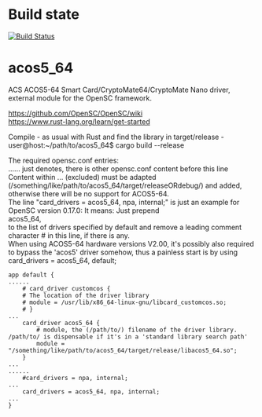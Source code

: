 # Build state

[![Build Status](https://travis-ci.org/carblue/acos5_64.svg?branch=master)](https://travis-ci.org/carblue/acos5_64)

# acos5_64

ACS ACOS5-64 Smart Card/CryptoMate64/CryptoMate Nano driver, external module for the OpenSC framework.

https://github.com/OpenSC/OpenSC/wiki<br>
https://www.rust-lang.org/learn/get-started

Compile - as usual with Rust and find the library in target/release -<br>
user@host:~/path/to/acos5_64$ cargo build --release

The required opensc.conf entries:<br>
...... just denotes, there is other opensc.conf content before this line<br>
Content within ... (excluded) must be adapted (/something/like/path/to/acos5_64/target/releaseORdebug/) and added, otherwise there will be no support for ACOS5-64.<br>
The line "card_drivers = acos5_64, npa, internal;" is just an example for OpenSC version 0.17.0: It means: Just prepend<br>
acos5_64,<br>
to the list of drivers specified by default and remove a leading comment character # in this line, if there is any.<br>
When using ACOS5-64 hardware versions V2.00, it's possibly also required to bypass the 'acos5' driver somehow, thus a painless start is by using
    card_drivers = acos5_64, default;

```
app default {
......
    # card_driver customcos {
    # The location of the driver library
    # module = /usr/lib/x86_64-linux-gnu/libcard_customcos.so;
    # }
...
    card_driver acos5_64 {
        # module, the (/path/to/) filename of the driver library. /path/to/ is dispensable if it's in a 'standard library search path'
        module = "/something/like/path/to/acos5_64/target/release/libacos5_64.so";
    }
...
......
    #card_drivers = npa, internal;
...
    card_drivers = acos5_64, npa, internal;
...
}
```
